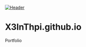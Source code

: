 [![Header](https://raw.githubusercontent.com/X3lnThpi/<OWNER>/<OWNER>/readme_header.png "Header")](https://ibb.co/8myQxLY)
# X3lnThpi.github.io
Portfolio


